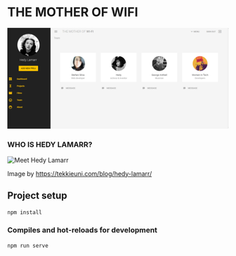 # THE MOTHER OF WIFI

![The Mother of Wifi App](/src/assets/the-mother-of-wifi.png)

### WHO IS HEDY LAMARR?

![Meet Hedy Lamarr](/src/assets/meet-hedy-lamarr.png)

Image by https://tekkieuni.com/blog/hedy-lamarr/

## Project setup
```
npm install
```

### Compiles and hot-reloads for development
```
npm run serve
```